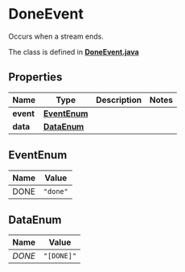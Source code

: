 

# DoneEvent

Occurs when a stream ends.

The class is defined in **[DoneEvent.java](../../src/main/java/org/openapitools/model/DoneEvent.java)**

## Properties

Name | Type | Description | Notes
------------ | ------------- | ------------- | -------------
**event** | [**EventEnum**](#EventEnum) |  | 
**data** | [**DataEnum**](#DataEnum) |  | 

## EventEnum

Name | Value
---- | -----
DONE | `"done"`

## DataEnum

Name | Value
---- | -----
_DONE_ | `"[DONE]"`


